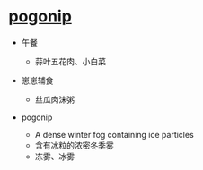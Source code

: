 # [pogonip](https://github.com/jiemaoli/gitblog/issues/30)

- 午餐
   - 蒜叶五花肉、小白菜

- 崽崽辅食
   - 丝瓜肉沫粥

- pogonip
   - A dense winter fog containing ice particles
   - 含有冰粒的浓密冬季雾
   - 冻雾、冰雾